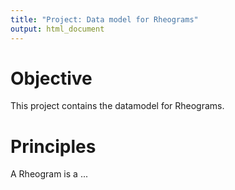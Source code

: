 ```yaml
---
title: "Project: Data model for Rheograms"
output: html_document
---
```


Objective
===
This project contains the datamodel for Rheograms.


Principles
===
A Rheogram is a ...



